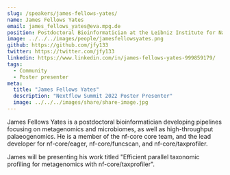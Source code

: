 ```yaml
---
slug: /speakers/james-fellows-yates/
name: James Fellows Yates
email: james_fellows_yates@eva.mpg.de
position: Postdoctoral Bioinformatician at the Leibniz Institute for Natural Product Research and Infection Biology and Max Planck Institute for Evolutionary Anthropology
image: ../../../images/people/jamesfellowsyates.png
github: https://github.com/jfy133
twitter: https://twitter.com/jfy133
linkedin: https://www.linkedin.com/in/james-fellows-yates-999859179/
tags:
  - Community
  - Poster presenter
meta:
  title: "James Fellows Yates"
  description: "Nextflow Summit 2022 Poster Presenter"
  image: ../../../images/share/share-image.jpg
---
```

James Fellows Yates is a postdoctoral bioinformatician developing pipelines focusing on metagenomics and microbiomes, as well as high-throughput palaeogenomics. He is a member of the nf-core core team, and the lead developer for nf-core/eager, nf-core/funcscan, and nf-core/taxprofiler.

James will be presenting his work titled "Efficient parallel taxonomic profiling for metagenomics with nf-core/taxprofiler".
